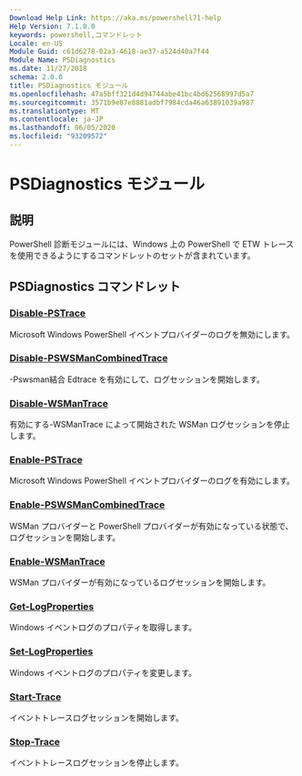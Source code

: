 ```yaml
---
Download Help Link: https://aka.ms/powershell71-help
Help Version: 7.1.0.0
keywords: powershell,コマンドレット
Locale: en-US
Module Guid: c61d6278-02a3-4618-ae37-a524d40a7f44
Module Name: PSDiagnostics
ms.date: 11/27/2018
schema: 2.0.0
title: PSDiagnostics モジュール
ms.openlocfilehash: 47a5bff321d4d94744abe41bc4bd62568997d5a7
ms.sourcegitcommit: 3571b9e87e8881adbf7984cda46a63891039a987
ms.translationtype: MT
ms.contentlocale: ja-JP
ms.lasthandoff: 06/05/2020
ms.locfileid: "93209572"
---
```

# PSDiagnostics モジュール

## 説明

PowerShell 診断モジュールには、Windows 上の PowerShell で ETW トレースを使用できるようにするコマンドレットのセットが含まれています。

## PSDiagnostics コマンドレット

### [Disable-PSTrace](Disable-PSTrace.md)
Microsoft Windows PowerShell イベントプロバイダーのログを無効にします。

### [Disable-PSWSManCombinedTrace](Disable-PSWSManCombinedTrace.md)
-Pswsman結合 Edtrace を有効にして、ログセッションを開始します。

### [Disable-WSManTrace](Disable-WSManTrace.md)
有効にする-WSManTrace によって開始された WSMan ログセッションを停止します。

### [Enable-PSTrace](Enable-PSTrace.md)
Microsoft Windows PowerShell イベントプロバイダーのログを有効にします。

### [Enable-PSWSManCombinedTrace](Enable-PSWSManCombinedTrace.md)
WSMan プロバイダーと PowerShell プロバイダーが有効になっている状態で、ログセッションを開始します。

### [Enable-WSManTrace](Enable-WSManTrace.md)
WSMan プロバイダーが有効になっているログセッションを開始します。

### [Get-LogProperties](Get-LogProperties.md)
Windows イベントログのプロパティを取得します。

### [Set-LogProperties](Set-LogProperties.md)
Windows イベントログのプロパティを変更します。

### [Start-Trace](Start-Trace.md)
イベントトレースログセッションを開始します。

### [Stop-Trace](Stop-Trace.md)
イベントトレースログセッションを停止します。

